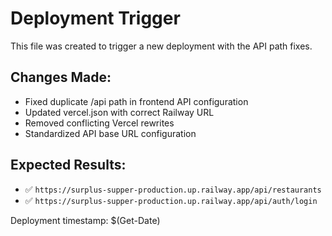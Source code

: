 # Deployment Trigger

This file was created to trigger a new deployment with the API path fixes.

## Changes Made:
- Fixed duplicate /api path in frontend API configuration
- Updated vercel.json with correct Railway URL
- Removed conflicting Vercel rewrites
- Standardized API base URL configuration

## Expected Results:
- ✅ `https://surplus-supper-production.up.railway.app/api/restaurants`
- ✅ `https://surplus-supper-production.up.railway.app/api/auth/login`

Deployment timestamp: $(Get-Date)
